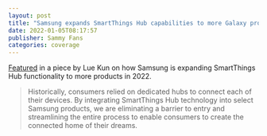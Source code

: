 ```yaml
---
layout: post
title: "Samsung expands SmartThings Hub capabilities to more Galaxy products during 2022"
date: 2022-01-05T08:17:57
publisher: Sammy Fans
categories: coverage 
---
```


[Featured][ln1] in a piece by Lue Kun on how Samsung is expanding SmartThings Hub functionality to more products in 2022.

> Historically, consumers relied on dedicated hubs to connect each of their devices. By integrating SmartThings Hub technology into select Samsung products, we are eliminating a barrier to entry and streamlining the entire process to enable consumers to create the connected home of their dreams. 

[ln1]: https://www.sammyfans.com/2022/01/05/samsung-expands-smartthings-hub-capabilities-to-more-galaxy-products-during-2022/ "Samsung expands SmartThings Hub capabilities to more Galaxy products during 2022"

